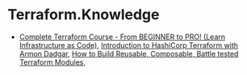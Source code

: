 # Terraform.Knowledge
- [Complete Terraform Course - From BEGINNER to PRO! (Learn Infrastructure as Code)](https://youtu.be/7xngnjfIlK4), [Introduction to HashiCorp Terraform with Armon Dadgar](https://youtu.be/h970ZBgKINg), [How to Build Reusable, Composable, Battle tested Terraform Modules](https://youtu.be/LVgP63BkhKQ), 
